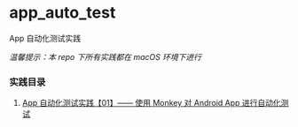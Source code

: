 # app_auto_test

App 自动化测试实践

_温馨提示：本 repo 下所有实践都在 macOS 环境下进行_

### 实践目录

1. [App 自动化测试实践【01】—— 使用 Monkey 对 Android App 进行自动化测试](https://github.com/vveicc/app_auto_test/blob/master/App%20自动化测试实践【01】.md)
